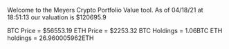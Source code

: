 Welcome to the Meyers Crypto Portfolio Value tool. 
As of 04/18/21 at 18:51:13 our valuation is $120695.9 

BTC Price = $56553.19
 ETH Price = $2253.32
BTC Holdings = 1.06BTC
 ETH holdings = 26.960005962ETH 
